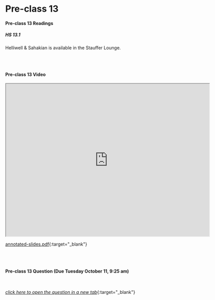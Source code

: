 # Pre-class 13

#### Pre-class 13 Readings

##### HS 13.1

Helliwell & Sahakian is available in the Stauffer Lounge.  

<br>
<br>

#### Pre-class 13 Video


<iframe src="https://drive.google.com/file/d/1BdXyTcqSUiiR3bycJEoIXErmARAyqGAS/preview" width="640" height="480" frameborder="20" marginheight="0" marginwidth="0">Loading…
</iframe>

[annotated-slides.pdf](https://drive.google.com/file/d/1s2ndWLfXmjg9cNw6KaACW3ZfOmETb2Qu/view?usp=sharing){:target="_blank"}

<br>
<br>

#### Pre-class 13 Question (Due Tuesday October 11, 9:25 am)

<br>

[*click here to open the question in a new tab*](https://forms.gle/cTe88PNXzLz66AzX8){:target="_blank"}
